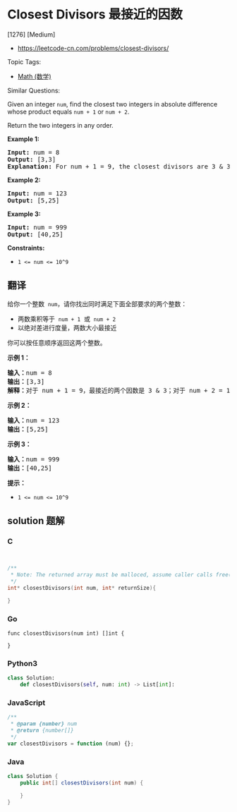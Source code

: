 # Closest Divisors 最接近的因数

[1276] [Medium]

- https://leetcode-cn.com/problems/closest-divisors/

Topic Tags:

- [Math (数学)](https://leetcode-cn.com/tag/math/)

Similar Questions:

Given an integer `num`, find the closest two integers in absolute difference whose product equals `num + 1` or `num + 2`.

Return the two integers in any order.

**Example 1:**

<pre><strong>Input:</strong> num = 8
<strong>Output:</strong> [3,3]
<strong>Explanation:</strong> For num + 1 = 9, the closest divisors are 3 &amp; 3, for num + 2 = 10, the closest divisors are 2 &amp; 5, hence 3 &amp; 3 is chosen.
</pre>

**Example 2:**

<pre><strong>Input:</strong> num = 123
<strong>Output:</strong> [5,25]
</pre>

**Example 3:**

<pre><strong>Input:</strong> num = 999
<strong>Output:</strong> [40,25]
</pre>

**Constraints:**

- `1 <= num <= 10^9`

## 翻译

给你一个整数  `num`，请你找出同时满足下面全部要求的两个整数：

- 两数乘积等于  `num + 1`  或  `num + 2`
- 以绝对差进行度量，两数大小最接近

你可以按任意顺序返回这两个整数。

**示例 1：**

<pre><strong>输入：</strong>num = 8
<strong>输出：</strong>[3,3]
<strong>解释：</strong>对于 num + 1 = 9，最接近的两个因数是 3 &amp; 3；对于 num + 2 = 10, 最接近的两个因数是 2 &amp; 5，因此返回 3 &amp; 3 。
</pre>

**示例 2：**

<pre><strong>输入：</strong>num = 123
<strong>输出：</strong>[5,25]
</pre>

**示例 3：**

<pre><strong>输入：</strong>num = 999
<strong>输出：</strong>[40,25]
</pre>

**提示：**

- `1 <= num <= 10^9`

## solution 题解

### C

```c


/**
 * Note: The returned array must be malloced, assume caller calls free().
 */
int* closestDivisors(int num, int* returnSize){

}


```

### Go

```golang
func closestDivisors(num int) []int {

}
```

### Python3

```python
class Solution:
    def closestDivisors(self, num: int) -> List[int]:
```

### JavaScript

```javascript
/**
 * @param {number} num
 * @return {number[]}
 */
var closestDivisors = function (num) {};
```

### Java

```java
class Solution {
    public int[] closestDivisors(int num) {

    }
}
```
